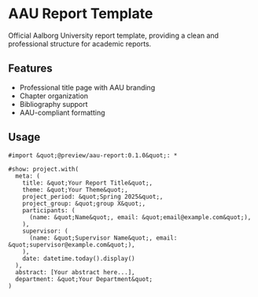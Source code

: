 # AAU Report Template

Official Aalborg University report template, providing a clean and professional structure for academic reports.

## Features
- Professional title page with AAU branding
- Chapter organization
- Bibliography support
- AAU-compliant formatting

## Usage
```typst
#import &quot;@preview/aau-report:0.1.0&quot;: *

#show: project.with(
  meta: (
    title: &quot;Your Report Title&quot;,
    theme: &quot;Your Theme&quot;,
    project_period: &quot;Spring 2025&quot;,
    project_group: &quot;group X&quot;,
    participants: (
      (name: &quot;Name&quot;, email: &quot;email@example.com&quot;),
    ),
    supervisor: (
      (name: &quot;Supervisor Name&quot;, email: &quot;supervisor@example.com&quot;),
    ),
    date: datetime.today().display()
  ),
  abstract: [Your abstract here...],
  department: &quot;Your Department&quot;
)